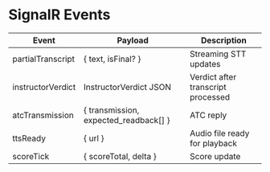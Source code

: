 # SignalR Events

| Event | Payload | Description |
|-------|---------|-------------|
| partialTranscript | { text, isFinal? } | Streaming STT updates |
| instructorVerdict | InstructorVerdict JSON | Verdict after transcript processed |
| atcTransmission | { transmission, expected_readback[] } | ATC reply |
| ttsReady | { url } | Audio file ready for playback |
| scoreTick | { scoreTotal, delta } | Score update |
